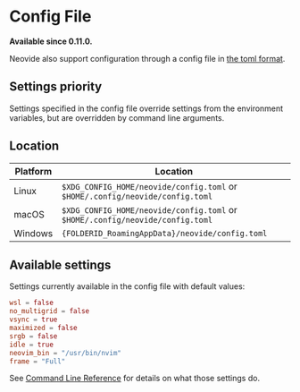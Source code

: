 # Config File

**Available since 0.11.0.**

Neovide also support configuration through a config file in [the toml format](https://toml.io).

## Settings priority

Settings specified in the config file override settings from the environment variables, but are
overridden by command line arguments.

## Location

|Platform|Location|
|--------|-----|
|Linux|`$XDG_CONFIG_HOME/neovide/config.toml` or `$HOME/.config/neovide/config.toml`|
|macOS|`$XDG_CONFIG_HOME/neovide/config.toml` or `$HOME/.config/neovide/config.toml`|
|Windows|`{FOLDERID_RoamingAppData}/neovide/config.toml`|

## Available settings

Settings currently available in the config file with default values:

```toml
wsl = false
no_multigrid = false
vsync = true
maximized = false
srgb = false
idle = true
neovim_bin = "/usr/bin/nvim"
frame = "Full"
```

See [Command Line Reference](command-line-reference.md) for details on what those settings do.
